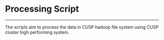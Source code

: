 # Processing Script
---
The scripts aim to process the data in CUSP hadoop file system using CUSP cluster high performing system.
